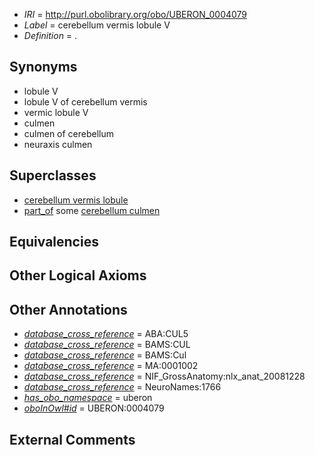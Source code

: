  * *IRI* = http://purl.obolibrary.org/obo/UBERON_0004079
 * *Label* = cerebellum vermis lobule V
 * *Definition* = .

## Synonyms

 * lobule V
 * lobule V of cerebellum vermis
 * vermic lobule V
 * culmen
 * culmen of cerebellum
 * neuraxis culmen

## Superclasses

 * [cerebellum vermis lobule](../../UBERON/70/UBERON_0004070.md)
 * [part_of](../../BFO/50/BFO_0000050.md) some [cerebellum culmen](../../UBERON/63/UBERON_0007763.md)

## Equivalencies


## Other Logical Axioms


## Other Annotations

 * *[database_cross_reference](../../ef/oboInOwl#hasDbXref.md)* = ABA:CUL5
 * *[database_cross_reference](../../ef/oboInOwl#hasDbXref.md)* = BAMS:CUL
 * *[database_cross_reference](../../ef/oboInOwl#hasDbXref.md)* = BAMS:Cul
 * *[database_cross_reference](../../ef/oboInOwl#hasDbXref.md)* = MA:0001002
 * *[database_cross_reference](../../ef/oboInOwl#hasDbXref.md)* = NIF_GrossAnatomy:nlx_anat_20081228
 * *[database_cross_reference](../../ef/oboInOwl#hasDbXref.md)* = NeuroNames:1766
 * *[has_obo_namespace](../../ce/oboInOwl#hasOBONamespace.md)* = uberon
 * *[oboInOwl#id](../../id/oboInOwl#id.md)* = UBERON:0004079

## External Comments

